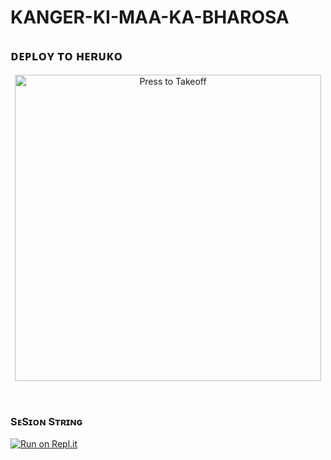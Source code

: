 # KANGER-KI-MAA-KA-BHAROSA 

## ᴅᴇᴘʟᴏʏ ᴛᴏ ʜᴇʀᴜᴋᴏ

<p align="center">
   <a href = "https://heroku.com/deploy?template=https://github.com/DARKAMAN5/KANGER-KA-MAA-KA-BHOSDA"><img src="https://telegra.ph/file/57c4edb389224c9cf9996.png" alt="Press to Takeoff" width="490px"></a>
</p>
<br>
 
### SᴇSɪᴏɴ Sᴛʀɪɴɢ

[![Run on Repl.it](https://replit.com/badge/github/DARKAMAN5/DARK)](https://replit.com/@DARKAMAN5/DARK)   
